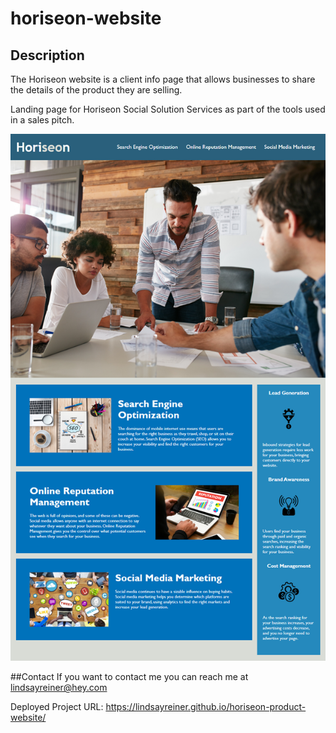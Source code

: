 # horiseon-website

## Description

The Horiseon website is a client info page that allows businesses to share the details of the product they are selling. 

Landing page for Horiseon Social Solution Services as part of the tools used in a sales pitch.


<img src="./assets/images/01-html-css-git-homework-demo.png" alt="website-screenshot">

##Contact
If you want to contact me you can reach me at lindsayreiner@hey.com


Deployed Project URL: https://lindsayreiner.github.io/horiseon-product-website/
